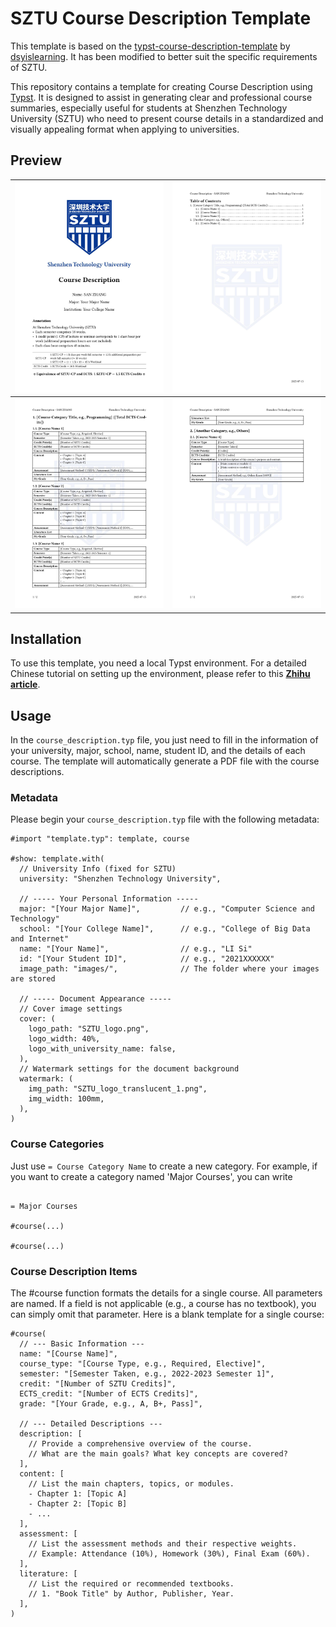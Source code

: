 # SZTU Course Description Template

This template is based on the [typst-course-description-template](https://github.com/dsyislearning/typst-course-description-template) by [dsyislearning](https://github.com/dsyislearning). It has been modified to better suit the specific requirements of SZTU.

This repository contains a template for creating Course Description using [Typst](https://typst.app/). It is designed to assist in generating clear and professional course summaries, especially useful for students at Shenzhen Technology University (SZTU) who need to present course details in a standardized and visually appealing format when applying to universities.

## Preview

| ![main_page-0001](./assets/course_description-1.jpg) | ![main_page-0002](./assets/course_description-2.jpg) |
| ---------------------------------------------- | ---------------------------------------------- |
| ![main_page-0003](./assets/course_description-3.jpg) | ![main_page-0004](./assets/course_description-4.jpg) |

## Installation

To use this template, you need a local Typst environment. For a detailed Chinese tutorial on setting up the environment, please refer to this **[Zhihu article](https://zhuanlan.zhihu.com/p/644816041)**.

## Usage

In the `course_description.typ` file, you just need to fill in the information of your university, major, school, name, student ID, and the details of each course. The template will automatically generate a PDF file with the course descriptions.

### Metadata

Please begin your `course_description.typ` file with the following metadata:

```typst
#import "template.typ": template, course

#show: template.with(
  // University Info (fixed for SZTU)
  university: "Shenzhen Technology University",
  
  // ----- Your Personal Information -----
  major: "[Your Major Name]",         // e.g., "Computer Science and Technology"
  school: "[Your College Name]",      // e.g., "College of Big Data and Internet"
  name: "[Your Name]",                // e.g., "LI Si"
  id: "[Your Student ID]",            // e.g., "2021XXXXXX"
  image_path: "images/",              // The folder where your images are stored
  
  // ----- Document Appearance -----
  // Cover image settings
  cover: (
    logo_path: "SZTU_logo.png",
    logo_width: 40%,
    logo_with_university_name: false,
  ),
  // Watermark settings for the document background
  watermark: (
    img_path: "SZTU_logo_translucent_1.png",
    img_width: 100mm,
  ),
)
```

### Course Categories

Just use `= Course Category Name` to create a new category. For example, if you want to create a category named 'Major Courses', you can write

```typst

= Major Courses

#course(...)

#course(...)

```

### Course Description Items

The #course function formats the details for a single course. All parameters are named. If a field is not applicable (e.g., a course has no textbook), you can simply omit that parameter.
Here is a blank template for a single course:

```typst
#course(
  // --- Basic Information ---
  name: "[Course Name]",
  course_type: "[Course Type, e.g., Required, Elective]",
  semester: "[Semester Taken, e.g., 2022-2023 Semester 1]",
  credit: "[Number of SZTU Credits]",
  ECTS_credit: "[Number of ECTS Credits]",
  grade: "[Your Grade, e.g., A, B+, Pass]",
  
  // --- Detailed Descriptions ---
  description: [
    // Provide a comprehensive overview of the course.
    // What are the main goals? What key concepts are covered?
  ],
  content: [
    // List the main chapters, topics, or modules.
    - Chapter 1: [Topic A]
    - Chapter 2: [Topic B]
    - ...
  ],
  assessment: [
    // List the assessment methods and their respective weights.
    // Example: Attendance (10%), Homework (30%), Final Exam (60%).
  ],
  literature: [
    // List the required or recommended textbooks.
    // 1. "Book Title" by Author, Publisher, Year.
  ],
)

```
